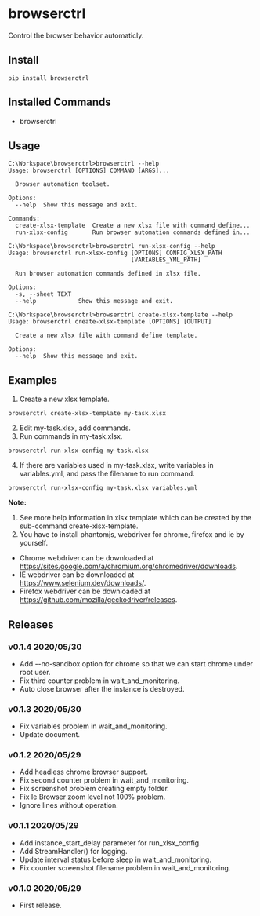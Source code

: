 # browserctrl

Control the browser behavior automaticly.

## Install

```
pip install browserctrl
```

## Installed Commands

- browserctrl

## Usage

```
C:\Workspace\browserctrl>browserctrl --help
Usage: browserctrl [OPTIONS] COMMAND [ARGS]...

  Browser automation toolset.

Options:
  --help  Show this message and exit.

Commands:
  create-xlsx-template  Create a new xlsx file with command define...
  run-xlsx-config       Run browser automation commands defined in...

C:\Workspace\browserctrl>browserctrl run-xlsx-config --help
Usage: browserctrl run-xlsx-config [OPTIONS] CONFIG_XLSX_PATH
                                   [VARIABLES_YML_PATH]

  Run browser automation commands defined in xlsx file.

Options:
  -s, --sheet TEXT
  --help            Show this message and exit.

C:\Workspace\browserctrl>browserctrl create-xlsx-template --help
Usage: browserctrl create-xlsx-template [OPTIONS] [OUTPUT]

  Create a new xlsx file with command define template.

Options:
  --help  Show this message and exit.

```

## Examples

1. Create a new xlsx template.

  ```
  browserctrl create-xlsx-template my-task.xlsx
  ```

2. Edit my-task.xlsx, add commands.
3. Run commands in my-task.xlsx.

  ```
  browserctrl run-xlsx-config my-task.xlsx
  ```

4. If there are variables used in my-task.xlsx, write variables in variables.yml, and pass the filename to run command.

  ```
  browserctrl run-xlsx-config my-task.xlsx variables.yml
  ```

**Note:**

1. See more help information in xlsx template which can be created by the sub-command create-xlsx-template.
1. You have to install phantomjs, webdriver for chrome, firefox and ie by yourself.
  - Chrome webdriver can be downloaded at https://sites.google.com/a/chromium.org/chromedriver/downloads.
  - IE webdriver can be downloaded at https://www.selenium.dev/downloads/.
  - Firefox webdriver can be downloaded at https://github.com/mozilla/geckodriver/releases.

## Releases

### v0.1.4 2020/05/30

- Add --no-sandbox option for chrome so that we can start chrome under root user.
- Fix third counter problem in wait_and_monitoring.
- Auto close browser after the instance is destroyed.

### v0.1.3 2020/05/30

- Fix variables problem in wait_and_monitoring.
- Update document.

### v0.1.2 2020/05/29

- Add headless chrome browser support.
- Fix second counter problem in wait_and_monitoring.
- Fix screenshot problem creating empty folder.
- Fix Ie Browser zoom level not 100% problem.
- Ignore lines without operation.

### v0.1.1 2020/05/29

- Add instance_start_delay parameter for run_xlsx_config.
- Add StreamHandler() for logging.
- Update interval status before sleep in wait_and_monitoring.
- Fix counter screenshot filename problem in wait_and_monitoring.

### v0.1.0 2020/05/29

- First release.
